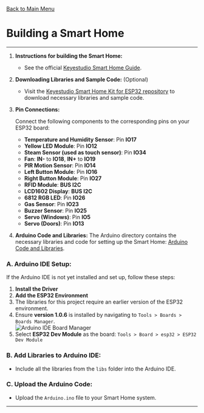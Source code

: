 [Back to Main Menu](https://github.com/CCC-Industry4/IIOT-4.0-Project/tree/main)

# Building a Smart Home

---

1. **Instructions for building the Smart Home:**
   - See the official [Keyestudio Smart Home Guide](https://docs.keyestudio.com/projects/KS5009/en/latest/docs/index.html).

2. **Downloading Libraries and Sample Code:** (Optional)
   - Visit the [Keyestudio Smart Home Kit for ESP32 repository](https://github.com/keyestudio/KS5009-Keyestudio-Smart-Home-Kit-for-ESP32) to download necessary libraries and sample code.

3. **Pin Connections:**

   Connect the following components to the corresponding pins on your ESP32 board:

   - **Temperature and Humidity Sensor**: Pin **IO17**
   - **Yellow LED Module**: Pin **IO12**
   - **Steam Sensor (used as touch sensor)**: Pin **IO34**
   - **Fan**: **IN-** to **IO18**, **IN+** to **IO19**
   - **PIR Motion Sensor**: Pin **IO14**
   - **Left Button Module**: Pin **IO16**
   - **Right Button Module**: Pin **IO27**
   - **RFID Module**: **BUS I2C**
   - **LCD1602 Display**: **BUS I2C**
   - **6812 RGB LED**: Pin **IO26**
   - **Gas Sensor**: Pin **IO23**
   - **Buzzer Sensor**: Pin **IO25**
   - **Servo (Windows)**: Pin **IO5**
   - **Servo (Doors)**: Pin **IO13**

4. **Arduino Code and Libraries:**
   The Arduino directory contains the necessary libraries and code for setting up the Smart Home: [Arduino Code and Libraries](https://github.com/CCC-Industry4/IIOT-4.0-Project/tree/main/Arduino).

### A. **Arduino IDE Setup:**

If the Arduino IDE is not yet installed and set up, follow these steps:

   1. **Install the Driver**
   2. **Add the ESP32 Environment**
   3. The libraries for this project require an earlier version of the ESP32 environment.
   4. Ensure **version 1.0.6** is installed by navigating to `Tools > Boards > Boards Manager`.  
      ![Arduino IDE Board Manager](https://github.com/user-attachments/assets/fac6e1c6-107c-4fe6-b8f3-d1a12cbf5253)
   5. Select **ESP32 Dev Module** as the board: `Tools > Board > esp32 > ESP32 Dev Module`

### B. **Add Libraries to Arduino IDE:**

   - Include all the libraries from the `libs` folder into the Arduino IDE.

### C. **Upload the Arduino Code:**

   - Upload the `Arduino.ino` file to your Smart Home system.

---

